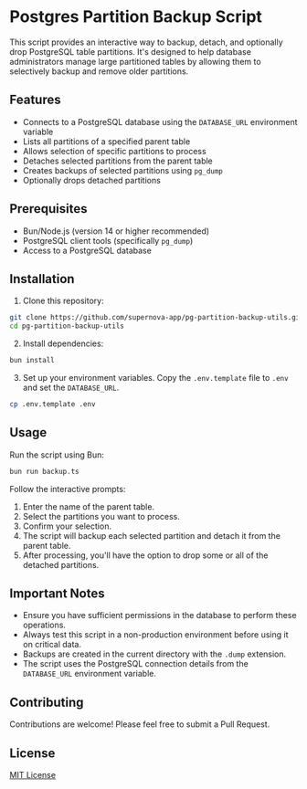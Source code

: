 # Postgres Partition Backup Script

This script provides an interactive way to backup, detach, and optionally drop PostgreSQL table partitions. It's designed to help database administrators manage large partitioned tables by allowing them to selectively backup and remove older partitions.

## Features

- Connects to a PostgreSQL database using the `DATABASE_URL` environment variable
- Lists all partitions of a specified parent table
- Allows selection of specific partitions to process
- Detaches selected partitions from the parent table
- Creates backups of selected partitions using `pg_dump`
- Optionally drops detached partitions

## Prerequisites

- Bun/Node.js (version 14 or higher recommended)
- PostgreSQL client tools (specifically `pg_dump`)
- Access to a PostgreSQL database

## Installation

1. Clone this repository:

```bash
git clone https://github.com/supernova-app/pg-partition-backup-utils.git
cd pg-partition-backup-utils
```

2. Install dependencies:

```bash
bun install
```

3. Set up your environment variables. Copy the `.env.template` file to `.env` and set the `DATABASE_URL`.

```bash
cp .env.template .env
```

## Usage

Run the script using Bun:

```bash
bun run backup.ts
```

Follow the interactive prompts:

1. Enter the name of the parent table.
2. Select the partitions you want to process.
3. Confirm your selection.
4. The script will backup each selected partition and detach it from the parent table.
5. After processing, you'll have the option to drop some or all of the detached partitions.

## Important Notes

- Ensure you have sufficient permissions in the database to perform these operations.
- Always test this script in a non-production environment before using it on critical data.
- Backups are created in the current directory with the `.dump` extension.
- The script uses the PostgreSQL connection details from the `DATABASE_URL` environment variable.

## Contributing

Contributions are welcome! Please feel free to submit a Pull Request.

## License

[MIT License](LICENSE)

